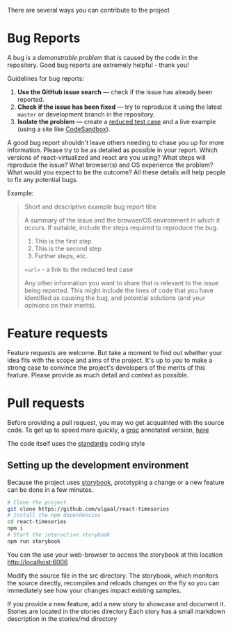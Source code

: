 There are several ways you can contribute to the project

# Bug Reports

A bug is a _demonstrable problem_ that is caused by the code in the repository.
Good bug reports are extremely helpful - thank you!

Guidelines for bug reports:

1. **Use the GitHub issue search** &mdash; check if the issue has already been reported.
2. **Check if the issue has been fixed** &mdash; try to reproduce it using the latest `master` or development branch in the repository.
3. **Isolate the problem** &mdash; create a [reduced test case](http://css-tricks.com/reduced-test-cases/) and a live example (using a site like [CodeSandbox](https://codesandbox.io/)).

A good bug report shouldn't leave others needing to chase you up for more information.
Please try to be as detailed as possible in your report.
Which versions of react-virtualized and react are you using?
What steps will reproduce the issue? What browser(s) and OS experience the problem?
What would you expect to be the outcome?
All these details will help people to fix any potential bugs.

Example:

> Short and descriptive example bug report title
>
> A summary of the issue and the browser/OS environment in which it occurs.
> If suitable, include the steps required to reproduce the bug.
>
> 1. This is the first step
> 2. This is the second step
> 3. Further steps, etc.
>
> `<url>` - a link to the reduced test case
>
> Any other information you want to share that is relevant to the issue being reported.
> This might include the lines of code that you have identified as causing the bug,
> and potential solutions (and your opinions on their merits).
<a name="features"></a>

# Feature requests

Feature requests are welcome.
But take a moment to find out whether your idea fits with the scope and aims of the project.
It's up to _you_ to make a strong case to convince the project's developers of the merits of this feature.
Please provide as much detail and context as possible.

# Pull requests

Before providing a pull request, you may wo get acquainted with the source code. To get up to speed more quickly, a [groc](https://github.com/nevir/groc) annotated version, [here](https://ulgaal.github.io/react-timeseries/code/src/index.html)

The code itself uses the [standardjs](https://standardjs.com/) coding style

## Setting up the development environment

Because the project uses [storybook](https://storybook.js.org/docs/guides/guide-react/), prototyping a change or a new feature can be done in a few minutes.

``` bash
# Clone the project
git clone https://github.com/ulgaal/react-timeseries
# Install the npm dependencies
cd react-timeseries
npm i
# Start the interactive storybook
npm run storybook
```
You can the use your web-browser to access the storybook at this location
[http://localhost:6006](http://localhost:6006)

Modify the source file in the src directory. The storybook, which monitors the source directly, recompiles and reloads changes on the fly so you can immediately see how your changes impact existing samples.

If you provide a new feature, add a new story to showcase and document it.
Stories are located in the stories directory
Each story has a small markdown description in the stories/md directory
